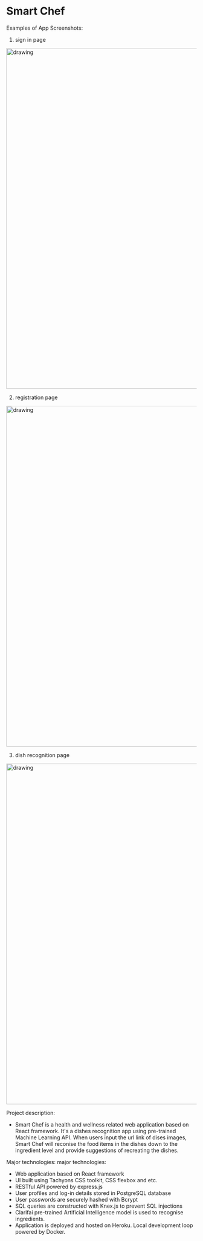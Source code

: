 # Smart Chef

Examples of App Screenshots:
1. sign in page
<img src="/images/sign-in.png" alt="drawing" width="900"/>

2. registration page
<img src="/images/register.png" alt="drawing" width="900"/>

3. dish recognition page
<img src="/images/recognition.png" alt="drawing" width="900"/>


Project description: 
* Smart Chef is a health and wellness related web application based on React framework. It's a dishes recognition app using pre-trained Machine Learning API. When users input the url link of dises images, Smart Chef will reconise the food items in the dishes down to the ingredient level and provide suggestions of recreating the dishes.

Major technologies: 
major technologies:
* Web application based on React framework
* UI built using Tachyons CSS toolkit,  CSS flexbox and etc.
* RESTful API powered by express.js
* User profiles and log-in details stored in PostgreSQL database
* User passwords are securely hashed with Bcrypt
* SQL queries are constructed with Knex.js to prevent SQL injections
* Clarifai pre-trained Artificial Intelligence model is used to recognise ingredients.
* Application is deployed and hosted on Heroku. Local development loop powered by Docker.
